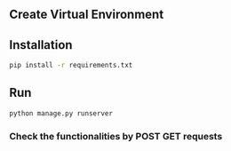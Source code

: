 ## Create Virtual Environment
## Installation
```bash
pip install -r requirements.txt
```
## Run
```bash
python manage.py runserver
```
### Check the functionalities by POST GET requests
